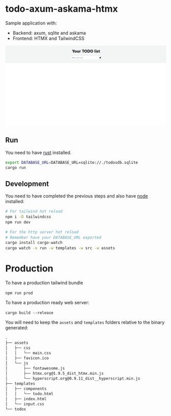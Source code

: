 # todo-axum-askama-htmx
Sample application with:
- Backend: axum, sqlite and askama
- Frontend: HTMX and TailwindCSS

![How the application looks](workflow.gif)

## Run

You need to have [rust](https://www.rust-lang.org/) installed.

```bash
export DATABASE_URL=DATABASE_URL=sqlite://./todosdb.sqlite
cargo run
```

## Development

You need to have completed the previous steps and also have [node](https://nodejs.org/en/download) installed:

```bash
# For tailwind hot reload
npm i -D tailwindcss
npm run dev
```

```bash
# For the http server hot reload
# Remember have your DATABASE_URL exported
cargo install cargo-watch
cargo watch -x run -w templates -w src -w assets
```

# Production

To have a production tailwind bundle

`npm run prod`

To have a production ready web server:

`cargo build --release`

You will need to keep the `assets` and `templates` folders relative to the binary generated:

```
.
├── assets
│   ├── css
│   │   └── main.css
│   ├── favicon.ico
│   └── js
│       ├── fontawesome.js
│       ├── htmx.org@1.9.5_dist_htmx.min.js
│       └── hyperscript.org@0.9.11_dist__hyperscript.min.js
├── templates
│   ├── components
│   │   └── todo.html
│   ├── index.html
│   └── input.css
└── todox
```
